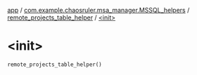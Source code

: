 [app](../../index.md) / [com.example.chaosruler.msa_manager.MSSQL_helpers](../index.md) / [remote_projects_table_helper](index.md) / [&lt;init&gt;](.)

# &lt;init&gt;

`remote_projects_table_helper()`